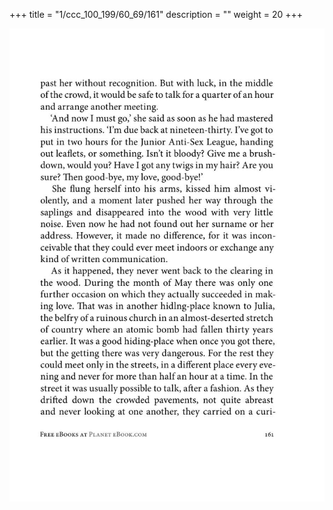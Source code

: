 +++
title = "1/ccc_100_199/60_69/161"
description = ""
weight = 20
+++

<img class="center-fit-jpg" src="/jpg_/out_jpg_1984__161.jpg" ></img>


